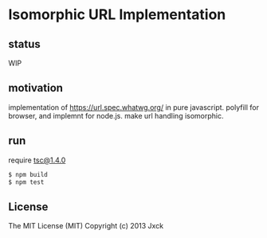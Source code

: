 # Isomorphic URL Implementation

## status

WIP

## motivation

implementation of https://url.spec.whatwg.org/ in pure javascript.
polyfill for browser, and implemnt for node.js.
make url handling isomorphic.

## run

require tsc@1.4.0

```sh
$ npm build
$ npm test
```

## License

The MIT License (MIT)
Copyright (c) 2013 Jxck

